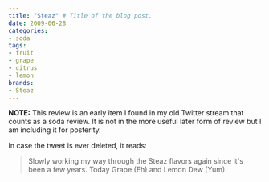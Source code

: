 ```yaml
---
title: "Steaz" # Title of the blog post.
date: 2009-06-28
categories:
- soda
tags:
- fruit
- grape
- citrus
- lemon
brands:
- Steaz
---
```


**NOTE:** This review is an early item I found in my old Twitter stream that counts as a soda review. It is not in the more useful later form of review but I am including it for posterity.

<!-- \{\{< tweet 2378142940 >\}\} -->

In case the tweet is ever deleted, it reads:
> Slowly working my way through the Steaz flavors again since it's been a few years. Today Grape (Eh) and Lemon Dew (Yum).
